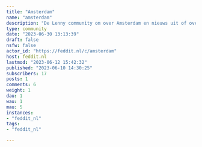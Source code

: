 ```yaml
---
title: "Amsterdam" 
name: "amsterdam"
description: "De Lenny community om over Amsterdam en nieuws uit of over Amsterdam te praten. "
type: community
date: "2023-06-30 13:13:39"
draft: false
nsfw: false
actor_id: "https://feddit.nl/c/amsterdam"
host: feddit.nl
lastmod: "2023-06-12 15:42:32"
published: "2023-06-10 14:30:25"
subscribers: 17
posts: 1
comments: 6
weight: 1
dau: 1
wau: 1
mau: 5
instances:
- "feddit_nl"
tags: 
- "feddit_nl"

---
```

